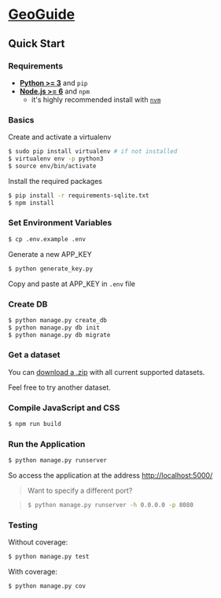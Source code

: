 # [GeoGuide](https://geoguide.herokuapp.com)

## Quick Start

### Requirements

- [__Python >= 3__](https://www.python.org/downloads/) and `pip`
- [__Node.js >= 6__](https://nodejs.org/en/) and `npm` 
  - it's highly recommended install with [`nvm`](https://github.com/creationix/nvm)
  
### Basics

Create and activate a virtualenv

```sh
$ sudo pip install virtualenv # if not installed
$ virtualenv env -p python3
$ source env/bin/activate
```

Install the required packages

```sh
$ pip install -r requirements-sqlite.txt
$ npm install
```

### Set Environment Variables

```sh
$ cp .env.example .env
```

Generate a new APP_KEY

```sh
$ python generate_key.py
```

Copy and paste at APP_KEY in `.env` file

### Create DB

```sh
$ python manage.py create_db
$ python manage.py db init
$ python manage.py db migrate
```

### Get a dataset

You can [download a .zip](https://github.com/GeoGuideProject/datasets/archive/master.zip) with all current supported datasets.

Feel free to try another dataset.

### Compile JavaScript and CSS

```sh
$ npm run build
```

### Run the Application

```sh
$ python manage.py runserver
```

So access the application at the address [http://localhost:5000/](http://localhost:5000/)

> Want to specify a different port?

> ```sh
> $ python manage.py runserver -h 0.0.0.0 -p 8080
> ```

### Testing

Without coverage:

```sh
$ python manage.py test
```

With coverage:

```sh
$ python manage.py cov
```

